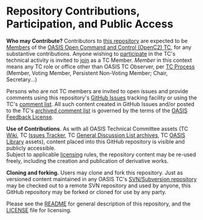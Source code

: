 # Repository Contributions, Participation, and Public Access

**Who may Contribute?** Contributors to <a href="https://github.com/oasis-tcs/openc2-cn-apdev/">this repository</a> are expected to be 
<a href="https://www.oasis-open.org/policies-guidelines/oasis-defined-terms-2017-05-26#dMember">Members</a> of the
<a href="https://www.oasis-open.org/committees/openc2/">OASIS Open Command and Control (OpenC2) TC</a>, for any
substantive contributions.  Anyone wishing to <a href="https://www.oasis-open.org/org/faq#committee-participation">participate</a>
in the TC's technical activity is invited to <a href="https://www.oasis-open.org/committees/join">join</a> as a TC Member.
<i>Member</i> in this context means any TC role or office other than OASIS TC Observer, per
<a href="https://www.oasis-open.org/policies-guidelines/tc-process#membership">TC Process</a>
(Member, Voting Member, Persistent Non-Voting Member; Chair, Secretary...)</p>

Persons who are not TC members are invited to open issues and provide comments using this repository's 
<a href="https://github.com/oasis-tcs/openc2-cn-apdev/issues/new">GitHub Issues</a> tracking facility or using the
TC's <a href="https://www.oasis-open.org/committees/comments/index.php?wg_abbrev=openc2">comment list</a>.  All such content created 
in GitHub Issues and/or posted to the TC's <a href="https://lists.oasis-open.org/archives/openc2-comment/">archived comment list</a> 
is governed by the terms of the <a href="https://www.oasis-open.org/policies-guidelines/ipr#appendixa">OASIS Feedback License</a>.

**Use of Contributions**.  As with all OASIS Technical Committee assets (TC <a href="https://wiki.oasis-open.org/">Wiki</a>, 
TC <a href="https://issues.oasis-open.org/secure/Dashboard.jspa">Issues Tracker</a>, TC <a href="https://lists.oasis-open.org/archives/">General Discussion List archives</a>, 
TC <a href="http://docs.oasis-open.org/">OASIS Library</a> assets), content placed into this GitHub repository is visible and publicly accessible.  
Subject to applicable <a href="https://github.com/oasis-tcs/openc2-cn-apdev/blob/master/LICENSE.md">licensing</a> rules, the repository content may be 
re-used freely, including the creation and publication of derivative works.

**Cloning and forking</b>.** Users may clone and fork this repository. Just as versioned content maintained in any OASIS TC's 
<a href="https://tools.oasis-open.org/version-control/browse/">SVN/Subversion repository</a> may be checked out to a remote SVN repository 
and used by anyone, this GitHub repository may be forked or cloned for use by any party.

Please see the <a href="https://github.com/oasis-tcs/openc2-cn-apdev/blob/master/README.md">README</a> for general description of this repository, 
and the <a href="https://github.com/oasis-tcs/openc2-cn-apdev/blob/master/LICENSE.md">LICENSE</a> file for licensing.
